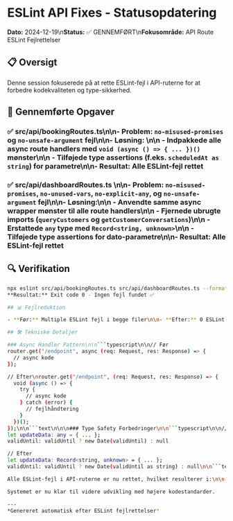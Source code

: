 # ESLint API Fixes - Statusopdatering

**Dato:** 2024-12-19\n**Status:** ✅ GENNEMFØRT\n**Fokusområde:** API Route ESLint Fejlrettelser

## 📋 Oversigt

Denne session fokuserede på at rette ESLint-fejl i API-ruterne for at forbedre kodekvaliteten og type-sikkerhed.

## 🎯 Gennemførte Opgaver

### ✅ src/api/bookingRoutes.ts\n\n- **Problem:** `no-misused-promises` og `no-unsafe-argument` fejl\n\n- **Løsning:** \n\n  - Indpakkede alle async route handlers med `void (async () => { ... })()` mønster\n\n  - Tilføjede type assertions (f.eks. `scheduledAt as string`) for parametre\n\n- **Resultat:** Alle ESLint-fejl rettet

### ✅ src/api/dashboardRoutes.ts  \n\n- **Problem:** `no-misused-promises`, `no-unused-vars`, `no-explicit-any`, og `no-unsafe-argument` fejl\n\n- **Løsning:**\n\n  - Anvendte samme async wrapper mønster til alle route handlers\n\n  - Fjernede ubrugte imports (`queryCustomers` og `getCustomerConversations`)\n\n  - Erstattede `any` type med `Record<string, unknown>`\n\n  - Tilføjede type assertions for dato-parametre\n\n- **Resultat:** Alle ESLint-fejl rettet

## 🔍 Verifikation

```bash
npx eslint src/api/bookingRoutes.ts src/api/dashboardRoutes.ts --format=compact\n\n```text\n
**Resultat:** Exit code 0 - Ingen fejl fundet ✅

## 📊 Fejlreduktion

- **Før:** Multiple ESLint fejl i begge filer\n\n- **Efter:** 0 ESLint fejl\n\n- **Forbedringer:**\n\n  - Bedre type-sikkerhed\n\n  - Korrekt async/await håndtering\n\n  - Fjernet ubrugt kode\n\n  - Konsistent fejlhåndtering

## 🛠️ Tekniske Detaljer

### Async Handler Pattern\n\n```typescript\n\n// Før
router.get("/endpoint", async (req: Request, res: Response) => {
  // async kode
});

// Efter\nrouter.get("/endpoint", (req: Request, res: Response) => {
  void (async () => {
    try {
      // async kode
    } catch (error) {
      // fejlhåndtering
    }
  })();
});\n\n```text\n\n\n### Type Safety Forbedringer\n\n```typescript\n\n// Før
let updateData: any = { ... };
validUntil: validUntil ? new Date(validUntil) : null

// Efter
let updateData: Record<string, unknown> = { ... };
validUntil: validUntil ? new Date(validUntil as string) : null\n\n```text\n\n\n## 🎉 Konklusion

Alle ESLint-fejl i API-ruterne er nu rettet, hvilket resulterer i:\n\n- Forbedret kodekvalitet\n\n- Bedre type-sikkerhed\n\n- Konsistent fejlhåndtering\n\n- Renere kodebase

Systemet er nu klar til videre udvikling med højere kodestandarder.

---
*Genereret automatisk efter ESLint fejlrettelser*